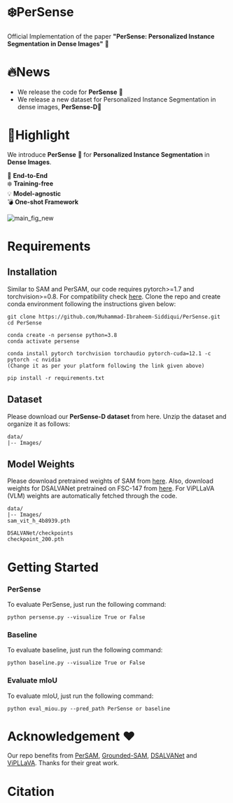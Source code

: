 # ❄️PerSense
Official Implementation of the paper **"PerSense: Personalized Instance Segmentation in Dense Images"** 🚩
# 🔥News
* We release the code for **PerSense** 🚀
* We release a new dataset for Personalized Instance Segmentation in dense images, **PerSense-D**🚀
# 🌟Highlight
We introduce **PerSense** 🚀 for **Personalized Instance Segmentation** in **Dense Images**. 

👑 **End-to-End**  
❄️ **Training-free**  
💡 **Model-agnostic**  
💣 **One-shot Framework**  




![main_fig_new](https://github.com/Muhammad-Ibraheem-Siddiqui/PerSense/assets/142812051/6dd1a7df-2991-4570-8a9b-5ab903b6266a)

# Requirements

## Installation
Similar to SAM and PerSAM, our code requires pytorch>=1.7 and torchvision>=0.8. For compatibility check [here](https://pytorch.org/get-started/locally/).
Clone the repo and create conda environment following the instructions given below:

    git clone https://github.com/Muhammad-Ibraheem-Siddiqui/PerSense.git
    cd PerSense

    conda create -n persense python=3.8
    conda activate persense

    conda install pytorch torchvision torchaudio pytorch-cuda=12.1 -c pytorch -c nvidia 
    (Change it as per your platform following the link given above)

    pip install -r requirements.txt

## Dataset
Please download our **PerSense-D dataset** from here. Unzip the dataset and organize it as follows:

    data/
    |-- Images/

## Model Weights
Please download pretrained weights of SAM from [here](https://dl.fbaipublicfiles.com/segment_anything/sam_vit_h_4b8939.pth).
Also, download weights for DSALVANet pretrained on FSC-147 from [here](https://drive.google.com/file/d/1julzH9MJSK1xTGchb1r0CXdZ2wzF5-Kp/view?usp=drive_link). For ViPLLaVA (VLM) weights are automatically fetched through the code.

    data/
    |-- Images/
    sam_vit_h_4b8939.pth

    DSALVANet/checkpoints
    checkpoint_200.pth

# Getting Started

### PerSense
To evaluate PerSense, just run the following command: 

    python persense.py --visualize True or False

### Baseline
To evaluate baseline, just run the following command:

    python baseline.py --visualize True or False

### Evaluate mIoU
To evaluate mIoU, just run the following command:

    python eval_miou.py --pred_path PerSense or baseline

# Acknowledgement ❤️
Our repo benefits from [PerSAM](https://github.com/ZrrSkywalker/Personalize-SAM/tree/main?tab=readme-ov-file), [Grounded-SAM](https://github.com/IDEA-Research/Grounded-Segment-Anything), [DSALVANet](https://github.com/kadvinj/DSALVANet?tab=readme-ov-file) and [ViPLLaVA](https://github.com/WisconsinAIVision/ViP-LLaVA/tree/main). Thanks for their great work.

# Citation



